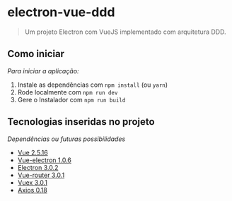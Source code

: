 # electron-vue-ddd

> Um projeto Electron com VueJS implementado com arquitetura DDD.

## Como iniciar

_Para iniciar a aplicação:_

1. Instale as dependências com `npm install` (ou `yarn`)
2. Rode localmente com `npm run dev`
3. Gere o Instalador com `npm run build`

## Tecnologias inseridas no projeto

_Dependências ou futuras possibilidades_

- [Vue 2.5.16](https://github.com/vuejs/vue)
- [Vue-electron 1.0.6](https://github.com/SimulatedGREG/vue-electron)
- [Electron 3.0.2](https://github.com/electron/electron)
- [Vue-router 3.0.1](https://github.com/vuejs/vue-router)
- [Vuex 3.0.1](https://github.com/vuejs/vuex)
- [Axios 0.18](https://github.com/axios/axios)